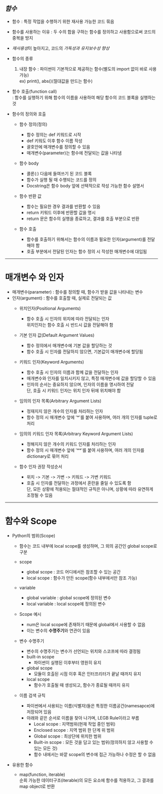 ## *함수*
- 함수 : 특정 작업을 수행하기 위한 재사용 가능한 코드 묶음
- 함수를 사용하는 이유 : 두 수의 합을 구하는 함수를 정의하고 사용함으로써 코드의 중복을 방지
- *재사용성*이 높아지고, 코드의 *가독성과 유지보수성 향상*
- 함수의 종류
  1. 내장 함수 : 파이썬이 기본적으로 제공하는 함수(별도의 import 없이 바로 사용 가능)
    <br>ex) print(), abs()(절대값을 만드는 함수)
- 함수 호출(function call)
  <br> : 함수를 실행하기 위해 함수의 이름을 사용하여 해당 함수의 코드 블록을 실행하는 것

- 함수의 정의와 호출
  - 함수 정의(정의)
    - 함수 정의는 def 키워드로 시작
    - def 키워도 이후 함수 이름 작성
    - 괄호안에 매개변수를 정의할 수 있음
    - 매개변수(parameter)는 함수에 전달되는 값을 나타냄
  
  - 함수 body
    - 콜론(:) 다음에 들여쓰기 된 코드 블록
    - 함수가 실행 될 때 수행되는 코드를 정의
    - Docstring은 함수 body 앞에 선택적으로 작성 가능한 함수 설명서
  
  - 함수 반환 값
    - 함수는 필요한 경우 결과를 반환할 수 있음
    - return 키워드 이후에 반환할 값을 명시
    - return 문은 함수의 실행을 종료하고, 결과를 호출 부분으로 반환

  - 함수 호출
    - 함수를 호출하기 위해서는 함수의 이름과 필요한 인자(argument)를 전달해야 함
    - 호출 부분에서 전달된 인자는 함수 정의 시 작성한 매개변수에 대입됨
-----
# 매개변수 와 인자
- 매개변수(parameter) : 함수를 정의할 때, 함수가 받을 값을 나타내는 변수
- 인자(argument) : 함수를 호출할 때, 실제로 전달되는 값
  - 위치인자(Positional Arguments)
    - 함수 호출 시 인자의 위치에 따라 전달되는 인자
    <br> 위치인자는 함수 호출 시 반드시 값을 전달해야 함

  - 기본 인자 값(Default Argument Values)
    - 함수 정의에서 매개변수에 기본 값을 할당하는 것
    - 함수 호출 시 인자를 전달하지 않으면, 기본값이 매개변수에 할당됨

  - 키워드 인자(Keyword Arguments)
    - 함수 호출 시 인자의 이름과 함께 값을 전달하는 인자
    - 매개변수와 인자를 일치시키지 않고, 특정 매개변수에 값을 할당할 수 있음
    - 인자의 순서는 중요하지 않으며, 인자의 이름을 명시하여 전달
    <br> 단, 호출 시 키워드 인자는 위치 인자 뒤에 위치해야 함

  - 임의의 인자 목록(Arbitrary Argument Lists)
    - 정재지지 않은 개수의 인자를 처리하는 인자
    - 함수 정의 시 매개변수 앞에 '*'를 붙여 사용하며, 여러 개의 인자를 tuple로 처리

  - 임의의 키워드 인자 목록(Arbitrary Keyword Argument Lists)
    - 정해지지 않은 개수의 키워드 인자를 처리하는 인자
    - 함수 정의 시 매개변수 앞에 '**'를 붙여 사용하며, 여러 개의 인자를 dictionary로 묶어 처리

  - 함수 인자 권장 작성순서
    - 위치 -> 기본 -> 가변 -> 키워드 -> 가변 키워드
    - 호출 시 인자를 전달하는 과정에서 혼란을 줄일 수 있도록 함
    <br> 단, 모든 상황에 적용되는 절대적인 규칙은 아니며, 상황에 따라 유연하게 조정될 수 있음

----
# **함수와 Scope**
- Python의 범위(Scope)
  - 함수는 코드 내부에 local scope를 생성하며, 그 외의 공간인 global scope로 구분

  - scope
    - global scope : 코드 어디에서든 참조할 수 있는 공간 
    - local scope : 함수가 만든 scope(함수 내부에서만 참조 가능)

  - variable
    - global variable : global scope에 정의된 변수
    - local variable : local scope에 정의된 변수

  - Scope 예시
    - num은 local scope에 존재하기 때문에 global에서 사용할 수 없음
    - 이는 변수의 **수명주기**와 연관이 있음

  - 변수 수명주기
    - 변수의 수명주기는 변수가 선언되는 위치와 스코프에 따라 결정됨
    - built-in scope
      - 파이썬이 실행된 이후부터 영원히 유지
    - global scope
      - 모듈이 호출된 시점 이후 혹은 인터프리터가 끝날 때까지 유지
    - local scope
      - 함수가 호출될 때 생성되고, 함수가 종료될 때까지 유지

  - 이름 검색 규칙
    - 파이썬에서 사용되는 이름(식별자)들은 특정한 이름공간(namesapce)에 저장되어 있음
    - 아래와 같은 순서로 이름을 찾아 나가며, LEGB Rule이라고 부름
      - Local scope : 지역범위(현재 작업 중인 범위)
      - Enclosed scope : 지역 범위 한 단계 위 범위
      - Global scope : 최상단에 위치한 범위
      - Built-in scope : 모든 것을 담고 있는 범위(정의하지 않고 사용할 수 있는 모든 것)
      - 함수 내에서는 바깥 scope의 변수에 접근 가능하나 수정은 할 수 없음

- 유용한 함수
  - map(function, iterable)
  <br> 순회 가능한 데이터구조(iterable)의 모든 요소에 함수를 적용하고, 그 결과를 map object로 반환
